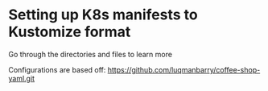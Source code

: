 # Setting up K8s manifests to Kustomize format

Go through the directories and files to learn more

Configurations are based off: https://github.com/luqmanbarry/coffee-shop-yaml.git 